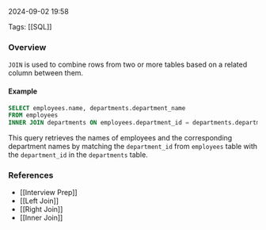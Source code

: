 
2024-09-02 19:58

Tags: [[SQL]]

### Overview
`JOIN` is used to combine rows from two or more tables based on a related column between them.

#### Example
```sql
SELECT employees.name, departments.department_name
FROM employees
INNER JOIN departments ON employees.department_id = departments.department_id;
```
This query retrieves the names of employees and the corresponding department names by matching the `department_id` from `employees` table with the `department_id` in the `departments` table.

### References
- [[Interview Prep]]
- [[Left Join]]
- [[Right Join]]
- [[Inner Join]]
